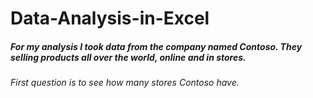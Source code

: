 # Data-Analysis-in-Excel
##### For my analysis I took data from the company named Contoso. They selling products all over the world, online and in stores. 
###### First question is to see how many stores Contoso have. 
